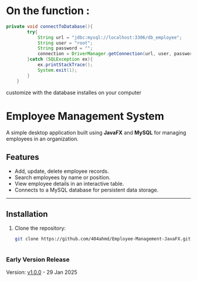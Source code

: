 # On the function : 

```java
private void connectToDatabase(){
        try{
            String url = "jdbc:mysql://localhost:3306/db_employee";
            String user = "root";
            String password = "";
            connection = DriverManager.getConnection(url, user, password);
        }catch (SQLException ex){
            ex.printStackTrace();
            System.exit(1);
        }
    }
```
customize with the database installes on your computer

# Employee Management System

A simple desktop application built using **JavaFX** and **MySQL** for managing employees in an organization.

## Features
- Add, update, delete employee records.
- Search employees by name or position.
- View employee details in an interactive table.
- Connects to a MySQL database for persistent data storage.

---

## Installation

1. Clone the repository:
   ```bash
   git clone https://github.com/404ahmd/Employee-Management-JavaFX.git
 

### Early Version Release
Version: [v1.0.0](https://github.com/404ahmd/Employee-Management-JavaFX/releases/tag/JavaFX) - 29 Jan 2025




